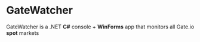 # GateWatcher
GateWatcher is a .NET **C#** console + **WinForms** app that monitors all Gate.io **spot** markets
